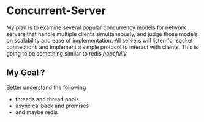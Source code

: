 # Concurrent-Server
My plan is to examine several popular concurrency models for network servers that handle multiple clients simultaneously, and judge those models on scalability and ease of implementation. All servers will listen for socket connections and implement a simple protocol to interact with clients. This is going to be something similar to redis _hopefully_
## My Goal ? 
Better understand the following
* threads and thread pools 
* async callback and promises 
* and maybe redis 
